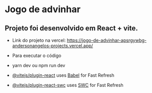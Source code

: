 <h1>Jogo de advinhar</h1>

<h2>Projeto foi desenvolvido em React + vite.</h2>

- Link do projeto na vercel: https://jogo-de-advinhar-apsrgywbg-andersonangelos-projects.vercel.app/

- Para executar o código

- yarn dev ou npm run dev

- [@vitejs/plugin-react](https://github.com/vitejs/vite-plugin-react/blob/main/packages/plugin-react/README.md) uses [Babel](https://babeljs.io/) for Fast Refresh
- [@vitejs/plugin-react-swc](https://github.com/vitejs/vite-plugin-react-swc) uses [SWC](https://swc.rs/) for Fast Refresh
